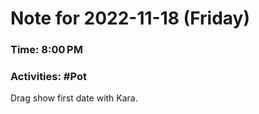 # Note for 2022-11-18 (Friday)
### Time: 8:00 PM
### Activities: #Pot

Drag show first date with Kara.
